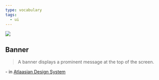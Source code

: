 ```yaml
---
type: vocabulary
tags:
  - ui
---
```

![](https://atlassian.design/static/5e376225fd3e2c862c79384f46fedc4e/banner.svg)

## Banner
> A banner displays a prominent message at the top of the screen.
 
\- in [Atlaasian Design System](https://atlassian.design/components)
